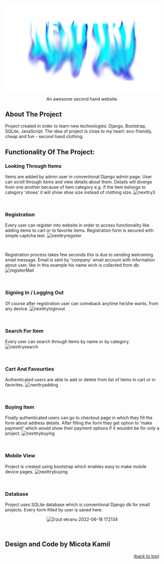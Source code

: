 <div id="top"></div>

<!-- PROJECT LOGO -->
<br />
<div align="center">
  <a href="https://github.com/KamilMicota42/NextTry">
    <img src="djangoProject/static/images/logo.png" alt="Logo">
  </a>

  <p align="center">
    An awesome second hand website.
    <br />
  </p>
</div>

<!-- ABOUT THE PROJECT -->
## About The Project

Project created in order to learn new technologies: Django, Bootstrap, SQLite, JavaScript. The idea of project is close to my heart: eco-friendly, cheap and fun - second hand clothing.

## Functionality Of The Project:

### Looking Through Items
Items are added by admin user in conventional Django admin page. User can scroll through items and view details about them.
Details will diverge from one another because of item category e.g. if the item belongs to category 'shoes' it will show shoe size instead of clothing size.
![nexttry3](https://user-images.githubusercontent.com/85360923/174443231-f282eef2-5f5f-4c79-bb8c-0fc1ae5c0c31.gif)

<br />


### Registration
Every user can register into website in order to access functionality like adding items to cart or to favorite items. Registration form is secured with simple captcha test.
![nexttryregister](https://user-images.githubusercontent.com/85360923/174443382-3fc11037-d7d9-4b34-90a1-67764c8b3f94.gif)

<br />

Registration process takes few seconds this is due to sending welcoming email message. Email is sent by 'company' email account with information about user, like in this example his name wich is collected from db.
![registerMail](https://user-images.githubusercontent.com/85360923/174443395-42f317a5-f677-49e7-8525-7a7e4c08ccb6.png)

<br />

### Signing In / Logging Out
Of course after registration user can comeback anytime he/she wants, from any device.
![nexttryloginout](https://user-images.githubusercontent.com/85360923/174444178-38ace7fe-a8e5-4064-8b63-bbbfcf2a3529.gif)

<br />

### Search For Item
Every user can search through items by name or by category.
![nexttrysearch](https://user-images.githubusercontent.com/85360923/174444531-f7a16863-84f3-4126-8095-5cddd946fbb6.gif)

<br />

### Cart And Favourties
Authenticated users are able to add or delete from list of items in cart or in favorites.
![nexttryadding](https://user-images.githubusercontent.com/85360923/174444760-e9daf1aa-813b-47b1-872a-98b6a69de559.gif)

<br />

### Buying Item
Finally authenticated users can go to checkout page in which they fill the form about address details. After filling the form they get option to 'make payment' which would show their payment options if it wouldnt be for only a project.
![nexttrybuying](https://user-images.githubusercontent.com/85360923/174444979-c88a8904-3e99-4ca4-8a9a-edfd174c409e.gif)

<br />

### Mobile View
Project is created using bootstrap which enables easy to make mobile device pages.
![nexttrybuying](https://user-images.githubusercontent.com/85360923/174444979-c88a8904-3e99-4ca4-8a9a-edfd174c409e.gif)

<br />

### Database
Project uses SQLite database which is conventional Django db for small projects. Every form filled by user is saved here.
<div align="center">
  
  ![Zrzut ekranu 2022-06-18 172134](https://user-images.githubusercontent.com/85360923/174445135-a8d27f1f-5650-4db7-9888-763c0726cd6c.png)
  
</div>
  
<br />

## Design and Code by Micota Kamil

<p align="right">(<a href="#top">back to top</a>)</p>


